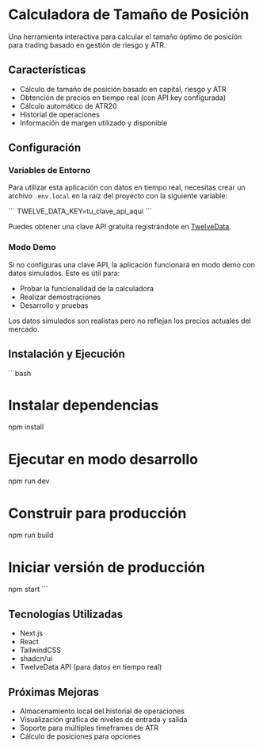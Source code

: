 # Calculadora de Tamaño de Posición

Una herramienta interactiva para calcular el tamaño óptimo de posición para trading basado en gestión de riesgo y ATR.

## Características

- Cálculo de tamaño de posición basado en capital, riesgo y ATR
- Obtención de precios en tiempo real (con API key configurada)
- Cálculo automático de ATR20
- Historial de operaciones
- Información de margen utilizado y disponible

## Configuración

### Variables de Entorno

Para utilizar esta aplicación con datos en tiempo real, necesitas crear un archivo `.env.local` en la raíz del proyecto con la siguiente variable:

\`\`\`
TWELVE_DATA_KEY=tu_clave_api_aqui
\`\`\`

Puedes obtener una clave API gratuita registrándote en [TwelveData](https://twelvedata.com/).

### Modo Demo

Si no configuras una clave API, la aplicación funcionará en modo demo con datos simulados. Esto es útil para:
- Probar la funcionalidad de la calculadora
- Realizar demostraciones
- Desarrollo y pruebas

Los datos simulados son realistas pero no reflejan los precios actuales del mercado.

## Instalación y Ejecución

\`\`\`bash
# Instalar dependencias
npm install

# Ejecutar en modo desarrollo
npm run dev

# Construir para producción
npm run build

# Iniciar versión de producción
npm start
\`\`\`

## Tecnologías Utilizadas

- Next.js
- React
- TailwindCSS
- shadcn/ui
- TwelveData API (para datos en tiempo real)

## Próximas Mejoras

- Almacenamiento local del historial de operaciones
- Visualización gráfica de niveles de entrada y salida
- Soporte para múltiples timeframes de ATR
- Cálculo de posiciones para opciones

